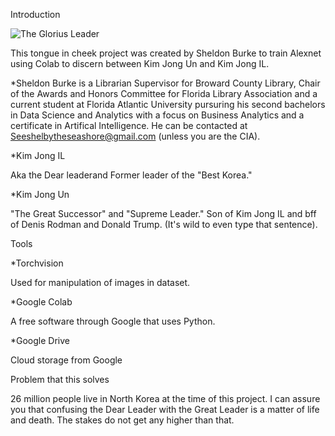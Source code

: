 Introduction

<img src="https://upload.wikimedia.org/wikipedia/commons/f/fb/Kim_Jong-il_in_North_Korean_propaganda_%286075328850%29.jpg" alt="The Glorius Leader" > 


This tongue in cheek project was created by Sheldon Burke to train Alexnet using Colab to discern between Kim Jong Un and Kim Jong IL.

*Sheldon Burke is a Librarian Supervisor for Broward County Library, Chair of the Awards and Honors Committee for Florida Library Association and a current student at Florida Atlantic University pursuring his second bachelors in Data Science and Analytics with a focus on Business Analytics and a certificate in Artifical Intelligence. He can be contacted at Seeshelbytheseashore@gmail.com (unless you are the CIA).


*Kim Jong IL

Aka the Dear leaderand Former leader of the "Best Korea."

*Kim Jong Un

"The Great Successor" and "Supreme Leader." Son of Kim Jong IL and bff of Denis Rodman and Donald Trump. (It's wild to even type that sentence).


Tools

*Torchvision

Used for manipulation of images in dataset.

*Google Colab 

A free software through Google that uses Python.

*Google Drive

Cloud storage from Google


Problem that this solves

26 million people live in North Korea at the time of this project. I can assure you that confusing the Dear Leader with the Great Leader is a matter of life and death. The stakes do not get any higher than that. 



